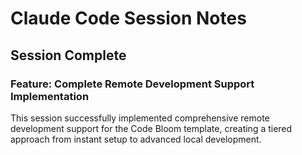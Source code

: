 # Claude Code Session Notes

## Session Complete

### Feature: Complete Remote Development Support Implementation

This session successfully implemented comprehensive remote development support for the Code Bloom template, creating a tiered approach from instant setup to advanced local development.